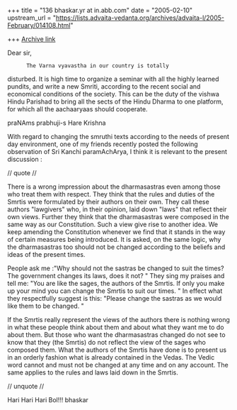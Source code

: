 +++
title = "136 bhaskar.yr at in.abb.com"
date = "2005-02-10"
upstream_url = "https://lists.advaita-vedanta.org/archives/advaita-l/2005-February/014108.html"

+++
[Archive link](https://lists.advaita-vedanta.org/archives/advaita-l/2005-February/014108.html)


Dear sir, 

          The Varna vyavastha in our country is totally
disturbed.
It is high time to organize a seminar with all the highly
learned pundits, and write a new Smriti, according to the recent social and
economical conditions of the society.  This can be the duty of the vishwa
Hindu Parishad to bring all the sects of the Hindu Dharma to one platform,
for which all the aachaaryaas should cooperate.

 praNAms prabhuji-s
 Hare Krishna

 With regard to changing the smruthi texts according to the needs of
 present day environment, one of my friends recently posted the following
 observation of Sri Kanchi paramAchArya, I think it is relevant to the
 present discussion :

 // quote //

 There is a wrong impression about the dharmasastras even among those who
 treat them with respect. They think that the rules and duties of the
 Smrtis were formulated by their authors on their own. They call these
 authors "lawgivers" who, in their opinion, laid down "laws" that reflect
 their own views. Further they think that the dharmasastras were composed
 in the same way as our Constitution. Such a view give rise to another
 idea. We keep amending the Constitution whenever we find that it stands in
 the way of certain measures being introduced. It is asked, on the same
 logic, why the dharmasastras too should not be changed according to the
 beliefs and ideas of the present times.


 People ask me :"Why should not the sastras be changed to suit the times?
  The government changes its laws, does it not? " They sing my praises and
 tell me: "You are like the sages, the authors of the Smrtis. If only you
 make up your mind you can change the Smrtis to suit our times. " In effect
 what they respectfully suggest is this: "Please change the sastras as we
 would like them to be changed. "


 If the Smrtis really represent the views of the authors there is nothing
 wrong in what these people think about them and about what they want me to
 do about them. But those who want the dharmasastras changed do not see to
 know that they (the Smrtis) do not reflect the view of the sages who
 composed them. What the authors of the Smrtis have done is to present us
 in an orderly fashion what is already contained in the Vedas. The Vedic
 word cannot and must not be changed at any time and on any account. The
 same applies to the rules and laws laid down in the Smrtis.

 // unquote //

 Hari Hari Hari Bol!!!
 bhaskar



